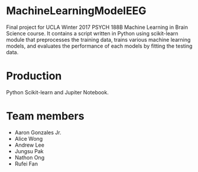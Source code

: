 # MachineLearningModelEEG
Final project for UCLA Winter 2017 PSYCH 188B Machine Learning in Brain Science course. It contains a script written in Python using scikit-learn module that preprocesses the training data, trains various machine learning models, and evaluates the performance of each models by fitting the testing data.
# Production
Python Scikit-learn and Jupiter Notebook.
# Team members
  - Aaron Gonzales Jr.
  - Alice Wong
  - Andrew Lee
  - Jungsu Pak
  - Nathon Ong
  - Rufei Fan

